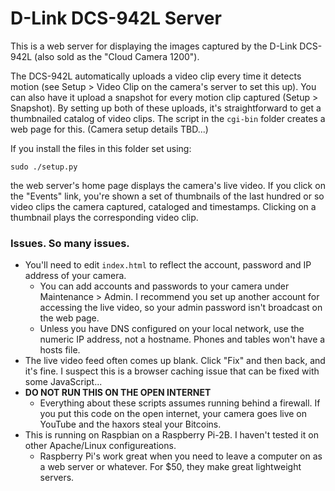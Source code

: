 D-Link DCS-942L Server
======================

This is a web server for displaying the images captured by the D-Link DCS-942L (also sold as the "Cloud Camera 1200").

The DCS-942L automatically uploads a video clip every time it detects motion (see Setup > Video Clip on the camera's
server to set this up).  You can also have it upload a snapshot for every motion clip captured (Setup > Snapshot).  By setting up both of these uploads, it's straightforward to get a thumbnailed catalog of video clips.  The script in the `cgi-bin` folder creates a web page for this. (Camera setup details TBD...)

If you install the files in this folder set using:
```
sudo ./setup.py
```
the web server's home page displays the camera's live video.  If you click on the "Events" link, you're shown a set of thumbnails
of the last hundred or so video clips the camera captured, cataloged and timestamps.  Clicking on a thumbnail plays the corresponding 
video clip.

### Issues.  So many issues.

* You'll need to edit `index.html` to reflect the account, password and IP address of your camera.
  * You can add accounts and passwords to your camera under Maintenance > Admin.  I recommend you set up another account for accessing the live video, so your admin password isn't broadcast on the web page.
  * Unless you have DNS configured on your local network, use the numeric IP address, not a hostname.  Phones and tables won't have a hosts file.
* The live video feed often comes up blank.  Click "Fix" and then back, and it's fine.  I suspect this is a browser caching issue that can be fixed with some JavaScript...
* __DO NOT RUN THIS ON THE OPEN INTERNET__
  * Everything about these scripts assumes running behind a firewall.  If you put this code on the open internet, your camera goes live on YouTube and the haxors steal your Bitcoins.
* This is running on Raspbian on a Raspberry Pi-2B.  I haven't tested it on other Apache/Linux configureations.
  * Raspberry Pi's work great when you need to leave a computer on as a web server or whatever.  For $50, they make great lightweight servers.
